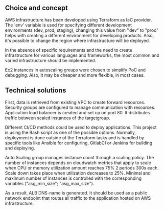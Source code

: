## Choice and concept
AWS infrastructure has been developed using Terraform as IaC provider. The 'env' variable is used for specifying different development environments (dev, prod, staging), changing this value from ''dev" to "prod" helps with creating a different environment for developing products. Also, it's possible to change the region where infrastructure will be deployed.

In the absence of specific requirements and the need to create infrastructure for various languages and frameworks, the most common and varied infrastructure should be implemented.

Ec2 instances in autoscaling groups were chosen to simplify PoC and debugging. Also, it may be cheaper and more flexible, in most cases.

## Technical solutions
First, data is retrieved from existing VPC to create forward resources. Security groups are configured to manage communication with resources. Application load balancer is created and set up on port 80. It distributes traffic between scaled instances of the targetgroup.

Different CI/CD methods could be used to deploy applications. This project is using the Bash script as one of the possible options. Normally, deployment is done outside of the Terraform tasks and is handled by specific tools like Ansible for configuring, GitlabCI or Jenkins for building and deploying.

Auto Scaling group manages instance count through a scaling policy. The number of instances 
depends on cloudwatch metrics that apply to scale when CPU or memory utilization amount reaches 75% 2 periods 300s each. Scale down takes place when utilization decreases to 25%. Minimal and maximum number of instances is controlled with the corresponding variables ("asg_min_size"; "asg_max_size").

As a result, ALB DNS-name is generated. It should be used as a public network endpoint that routes all traffic to the application hosted on AWS infrastructure.

